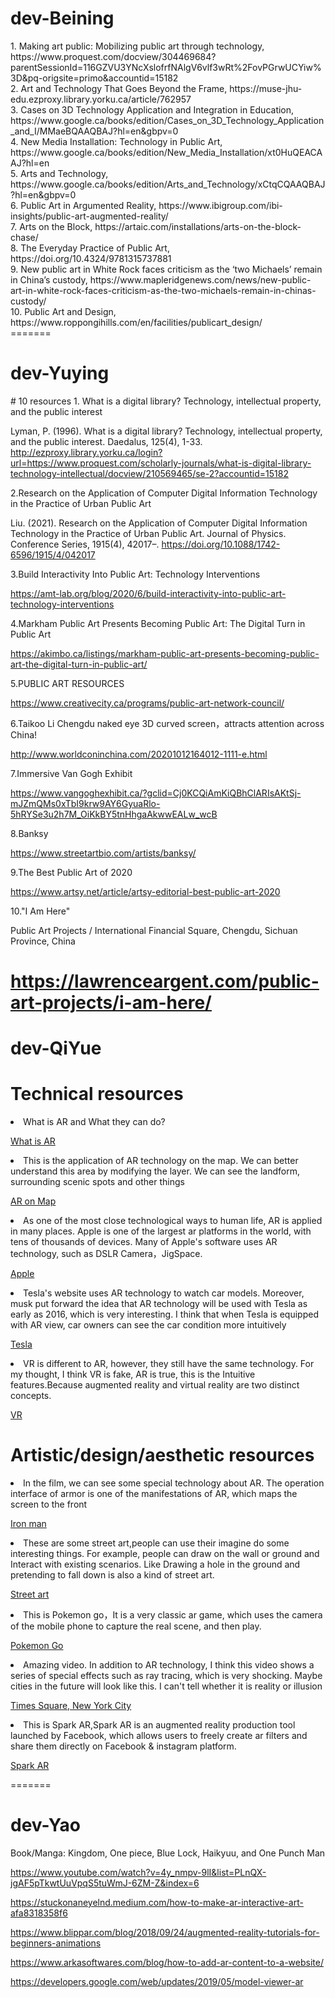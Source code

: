 <h1>dev-Beining</h1>
1. Making art public: Mobilizing public art through technology, https://www.proquest.com/docview/304469684?parentSessionId=116GZVU3YNcXslofrfNAlgV6vlf3wRt%2FovPGrwUCYiw%3D&pq-origsite=primo&accountid=15182 <br>
2. Art and Technology That Goes Beyond the Frame, https://muse-jhu-edu.ezproxy.library.yorku.ca/article/762957<br>
3. Cases on 3D Technology Application and Integration in Education, https://www.google.ca/books/edition/Cases_on_3D_Technology_Application_and_I/MMaeBQAAQBAJ?hl=en&gbpv=0<br>
4. New Media Installation: Technology in Public Art, https://www.google.ca/books/edition/New_Media_Installation/xt0HuQEACAAJ?hl=en<br>
5. Arts and Technology, https://www.google.ca/books/edition/Arts_and_Technology/xCtqCQAAQBAJ?hl=en&gbpv=0<br>
6. Public Art in Argumented Reality, https://www.ibigroup.com/ibi-insights/public-art-augmented-reality/<br>
7. Arts on the Block, https://artaic.com/installations/arts-on-the-block-chase/<br>
8. The Everyday Practice of Public Art, https://doi.org/10.4324/9781315737881<br>
9. New public art in White Rock faces criticism as the ‘two Michaels’ remain in China’s custody, https://www.mapleridgenews.com/news/new-public-art-in-white-rock-faces-criticism-as-the-two-michaels-remain-in-chinas-custody/<br>
10. Public Art and Design, https://www.roppongihills.com/en/facilities/publicart_design/<br>
=======


<h1>dev-Yuying</h1>
# 10 resources
1. What is a digital library? Technology, intellectual property, and the public interest

Lyman, P. (1996). What is a digital library? Technology, intellectual property, and the public interest. Daedalus, 125(4), 1-33. http://ezproxy.library.yorku.ca/login?url=https://www.proquest.com/scholarly-journals/what-is-digital-library-technology-intellectual/docview/210569465/se-2?accountid=15182<br>


2.Research on the Application of Computer Digital Information Technology in the Practice of Urban Public Art

Liu. (2021). Research on the Application of Computer Digital Information Technology in the Practice of Urban Public Art. Journal of Physics. Conference Series, 1915(4), 42017–. https://doi.org/10.1088/1742-6596/1915/4/042017<br>


3.Build Interactivity Into Public Art: Technology Interventions

https://amt-lab.org/blog/2020/6/build-interactivity-into-public-art-technology-interventions<br>


4.Markham Public Art Presents Becoming Public Art: The Digital Turn in Public Art

https://akimbo.ca/listings/markham-public-art-presents-becoming-public-art-the-digital-turn-in-public-art/<br>


5.PUBLIC ART RESOURCES

https://www.creativecity.ca/programs/public-art-network-council/<br>


6.Taikoo Li Chengdu naked eye 3D curved screen，attracts attention across China!

http://www.worldconinchina.com/20201012164012-1111-e.html<br>


7.Immersive Van Gogh Exhibit

https://www.vangoghexhibit.ca/?gclid=Cj0KCQiAmKiQBhClARIsAKtSj-mJZmQMs0xTbI9krw9AY6GyuaRlo-5hRYSe3u2h7M_OiKkBY5tnHhgaAkwwEALw_wcB<br>


8.Banksy

https://www.streetartbio.com/artists/banksy/<br>


9.The Best Public Art of 2020

https://www.artsy.net/article/artsy-editorial-best-public-art-2020<br>


10."I Am Here"

Public Art Projects  /  International Financial Square, Chengdu, Sichuan Province, China<br>

https://lawrenceargent.com/public-art-projects/i-am-here/
=======


<h1>dev-QiYue</h1>
<h1>  Technical resources </h1>
  <li> What is AR and What they can do?</li>
  <p><a href="https://arvr.google.com/ar/">What is AR</a></p>
  
  <li>This is the application of AR technology on the map. We can better understand this area by modifying the layer. We can see the landform, surrounding scenic spots and other things</li>
  <p><a href="https://www.google.com/maps/@43.8006579,-79.3614688,8798m/data=!3m1!1e3!5m2!1e3!1e4?hl=zh_cn">AR on Map</a></p>
  
  <li>As one of the most close technological ways to human life, AR is applied in many places. Apple is one of the largest ar platforms in the world, with tens of thousands of devices. Many of Apple's software uses AR technology, such as DSLR Camera，JigSpace. </li>
  <p><a href="https://www.apple.com/ca/augmented-reality/">Apple</a></p>
  
  <li>Tesla's website uses AR technology to watch car models. Moreover, musk put forward the idea that AR technology will be used with Tesla as early as 2016, which is very interesting. I think that when Tesla is equipped with AR view, car owners can see the car condition more intuitively</li>
  <p><a href="https://virsabi.com/tesla/">Tesla</a></p>
  
  <li> VR is different to AR, however, they still have the same technology. For my thought, I think VR is fake, AR is true, this is the Intuitive features.Because augmented reality and virtual reality are two distinct concepts.</li> 
  <p><a href="https://arvr.google.com/earth/">VR</a></p>
  
  
  
  
  
  
  
  
<h1> Artistic/design/aesthetic resources </h1>
<li>In the film, we can see some special technology about AR. The operation interface of armor is one of the manifestations of AR, which maps the screen to the front</li>
<p><a href="https://www.youtube.com/watch?v=8ugaeA-nMTc">Iron man</a></p>

<li>These are some street art,people can use their imagine do some interesting things. For example, people can draw on the wall or ground and Interact with existing scenarios. Like Drawing a hole in the ground and pretending to fall down is also a kind of street art.</li> 
<p><a href="https://www.youtube.com/watch?v=K0N4LVynvvM">Street art<a/></p>


<li>This is Pokemon go，It is a very classic ar game, which uses the camera of the mobile phone to capture the real scene, and then play.</li>
<p><a href="https://pokemongolive.com/">Pokemon Go</a></p>

<li>Amazing video. In addition to AR technology, I think this video shows a series of special effects such as ray tracing, which is very shocking. Maybe cities in the future will look like this. I can't tell whether it is reality or illusion</li>
<p><a href="https://www.youtube.com/watch?v=F8MN0o6RS9o">Times Square, New York City</a></p>



<li> This is Spark AR,Spark AR is an augmented reality production tool launched by Facebook, which allows users to freely create ar filters and share them directly on Facebook & instagram platform.</li>
<p><a href="https://www.youtube.com/watch?v=033uM62blLw&list=PLUn_zuDxW8B7W4ValDllUQPXiYf_JLNTj">Spark AR</a></p>

  




=======

<h1>dev-Yao</h1>

Book/Manga: 
Kingdom, One piece, Blue Lock, Haikyuu, and One Punch Man

https://www.youtube.com/watch?v=4y_nmpv-9lI&list=PLnQX-jgAF5pTkwtUuVpqS5tuWmJ-6ZM-Z&index=6

https://stuckonaneyelnd.medium.com/how-to-make-ar-interactive-art-afa8318358f6

https://www.blippar.com/blog/2018/09/24/augmented-reality-tutorials-for-beginners-animations

https://www.arkasoftwares.com/blog/how-to-add-ar-content-to-a-website/

https://developers.google.com/web/updates/2019/05/model-viewer-ar




